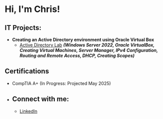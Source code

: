 <h1>Hi, I'm Chris! 
  
<h2>IT Projects:</h2>

 - <b>Creating an Active Directory environment using Oracle Virtual Box </b>
    - [Active Directory Lab](https://github.com/chrisvilla1301/Active-Directory-Lab/blob/main/README.md) <b><i>(Windows Server 2022, Oracle VirtualBox, Creating Virtual Machines, Server Manager, IPv4 Configuration, Routing and Remote Access, DHCP, Creating Scopes)</b></i>

<h2>Certifications</h2>

- CompTIA A+ (In Progress: Projected May 2025)

- <h2> Connect with me:</h2>

  - [LinkedIn](www.linkedin.com/in/christian-villasenor-244779228)
